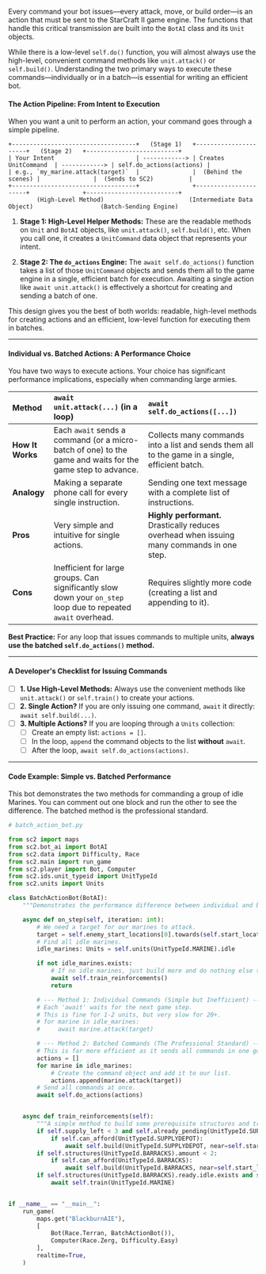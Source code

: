 Every command your bot issues—every attack, move, or build order—is an action that must be sent to the StarCraft II game engine. The functions that handle this critical transmission are built into the `BotAI` class and its `Unit` objects.

While there is a low-level `self.do()` function, you will almost always use the high-level, convenient command methods like `unit.attack()` or `self.build()`. Understanding the two primary ways to execute these commands—individually or in a batch—is essential for writing an efficient bot.

#### **The Action Pipeline: From Intent to Execution**

When you want a unit to perform an action, your command goes through a simple pipeline.

```
+-----------------------------------+   (Stage 1)   +----------------------+   (Stage 2)   +--------------------------+
| Your Intent                       | ------------> | Creates UnitCommand  | ------------> | self.do_actions(actions) |
| e.g., `my_marine.attack(target)`  |               |  (Behind the scenes) |               |  (Sends to SC2)          |
+-----------------------------------+               +----------------------+               +--------------------------+
        (High-Level Method)                        (Intermediate Data Object)                   (Batch-Sending Engine)
```

1.  **Stage 1: High-Level Helper Methods:** These are the readable methods on `Unit` and `BotAI` objects, like `unit.attack()`, `self.build()`, etc. When you call one, it creates a `UnitCommand` data object that represents your intent.

2.  **Stage 2: The `do_actions` Engine:** The `await self.do_actions()` function takes a list of those `UnitCommand` objects and sends them all to the game engine in a single, efficient batch for execution. Awaiting a single action like `await unit.attack()` is effectively a shortcut for creating and sending a batch of one.

This design gives you the best of both worlds: readable, high-level methods for creating actions and an efficient, low-level function for executing them in batches.

---

#### **Individual vs. Batched Actions: A Performance Choice**

You have two ways to execute actions. Your choice has significant performance implications, especially when commanding large armies.

| Method | `await unit.attack(...)` (in a loop) | `await self.do_actions([...])` |
| :--- | :--- | :--- |
| **How It Works** | Each `await` sends a command (or a micro-batch of one) to the game and waits for the game step to advance. | Collects many commands into a list and sends them all to the game in a single, efficient batch. |
| **Analogy** | Making a separate phone call for every single instruction. | Sending one text message with a complete list of instructions. |
| **Pros** | Very simple and intuitive for single actions. | **Highly performant.** Drastically reduces overhead when issuing many commands in one step. |
| **Cons** | Inefficient for large groups. Can significantly slow down your `on_step` loop due to repeated `await` overhead. | Requires slightly more code (creating a list and appending to it). |

**Best Practice:** For any loop that issues commands to multiple units, **always use the batched `self.do_actions()` method.**

---

#### **A Developer's Checklist for Issuing Commands**

-   [ ] **1. Use High-Level Methods:** Always use the convenient methods like `unit.attack()` or `self.train()` to create your actions.
-   [ ] **2. Single Action?** If you are only issuing one command, `await` it directly: `await self.build(...)`.
-   [ ] **3. Multiple Actions?** If you are looping through a `Units` collection:
    -   [ ] Create an empty list: `actions = []`.
    -   [ ] In the loop, `append` the command objects to the list **without** `await`.
    -   [ ] After the loop, `await self.do_actions(actions)`.

---

#### **Code Example: Simple vs. Batched Performance**

This bot demonstrates the two methods for commanding a group of idle Marines. You can comment out one block and run the other to see the difference. The batched method is the professional standard.

```python
# batch_action_bot.py

from sc2 import maps
from sc2.bot_ai import BotAI
from sc2.data import Difficulty, Race
from sc2.main import run_game
from sc2.player import Bot, Computer
from sc2.ids.unit_typeid import UnitTypeId
from sc2.units import Units

class BatchActionBot(BotAI):
    """Demonstrates the performance difference between individual and batched actions."""

    async def on_step(self, iteration: int):
        # We need a target for our marines to attack.
        target = self.enemy_start_locations[0].towards(self.start_location, 15)
        # Find all idle marines.
        idle_marines: Units = self.units(UnitTypeId.MARINE).idle

        if not idle_marines.exists:
            # If no idle marines, just build more and do nothing else this step.
            await self.train_reinforcements()
            return

        # --- Method 1: Individual Commands (Simple but Inefficient) ---
        # Each 'await' waits for the next game step.
        # This is fine for 1-2 units, but very slow for 20+.
        # for marine in idle_marines:
        #     await marine.attack(target)

        # --- Method 2: Batched Commands (The Professional Standard) ---
        # This is far more efficient as it sends all commands in one go.
        actions = []
        for marine in idle_marines:
            # Create the command object and add it to our list.
            actions.append(marine.attack(target))
        # Send all commands at once.
        await self.do_actions(actions)


    async def train_reinforcements(self):
        """A simple method to build some prerequisite structures and train marines."""
        if self.supply_left < 3 and self.already_pending(UnitTypeId.SUPPLYDEPOT) == 0:
            if self.can_afford(UnitTypeId.SUPPLYDEPOT):
                await self.build(UnitTypeId.SUPPLYDEPOT, near=self.start_location.towards(self.game_info.map_center, 5))
        if self.structures(UnitTypeId.BARRACKS).amount < 2:
            if self.can_afford(UnitTypeId.BARRACKS):
                await self.build(UnitTypeId.BARRACKS, near=self.start_location.towards(self.game_info.map_center, 8))
        if self.structures(UnitTypeId.BARRACKS).ready.idle.exists and self.can_afford(UnitTypeId.MARINE):
            await self.train(UnitTypeId.MARINE)


if __name__ == "__main__":
    run_game(
        maps.get("BlackburnAIE"),
        [
            Bot(Race.Terran, BatchActionBot()),
            Computer(Race.Zerg, Difficulty.Easy)
        ],
        realtime=True,
    )
```